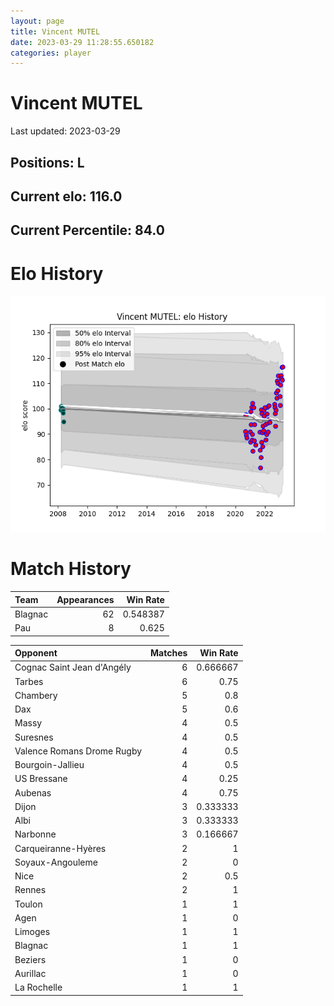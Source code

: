 ```yaml
---  
layout: page  
title: Vincent MUTEL  
date: 2023-03-29 11:28:55.650182  
categories: player  
---
```

# Vincent MUTEL


Last updated: 2023-03-29
## Positions: L

## Current elo: 116.0

## Current Percentile: 84.0

# Elo History


![elo history](history_VincentMUTEL.png)
# Match History


| Team    |   Appearances |   Win Rate |
|:--------|--------------:|-----------:|
| Blagnac |            62 |   0.548387 |
| Pau     |             8 |   0.625    |

| Opponent                   |   Matches |   Win Rate |
|:---------------------------|----------:|-----------:|
| Cognac Saint Jean d'Angély |         6 |   0.666667 |
| Tarbes                     |         6 |   0.75     |
| Chambery                   |         5 |   0.8      |
| Dax                        |         5 |   0.6      |
| Massy                      |         4 |   0.5      |
| Suresnes                   |         4 |   0.5      |
| Valence Romans Drome Rugby |         4 |   0.5      |
| Bourgoin-Jallieu           |         4 |   0.5      |
| US Bressane                |         4 |   0.25     |
| Aubenas                    |         4 |   0.75     |
| Dijon                      |         3 |   0.333333 |
| Albi                       |         3 |   0.333333 |
| Narbonne                   |         3 |   0.166667 |
| Carqueiranne-Hyères        |         2 |   1        |
| Soyaux-Angouleme           |         2 |   0        |
| Nice                       |         2 |   0.5      |
| Rennes                     |         2 |   1        |
| Toulon                     |         1 |   1        |
| Agen                       |         1 |   0        |
| Limoges                    |         1 |   1        |
| Blagnac                    |         1 |   1        |
| Beziers                    |         1 |   0        |
| Aurillac                   |         1 |   0        |
| La Rochelle                |         1 |   1        |